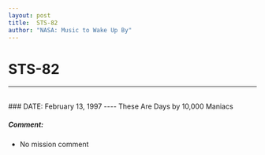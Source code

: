 ```yaml
---
layout: post
title:  STS-82
author: "NASA: Music to Wake Up By"
---
```


# STS-82
----
<br/>
### DATE: February 13, 1997
----
These Are Days by 10,000 Maniacs

##### Comment:
* No mission comment
